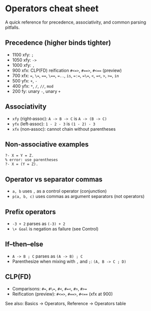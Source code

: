 # Operators cheat sheet

A quick reference for precedence, associativity, and common parsing pitfalls.

Precedence (higher binds tighter)
---------------------------------

- 1100 xfy: `;`
- 1050 xfy: `->`
- 1000 xfy: `,`
- 900  xfx: CLP(FD) reification `#<=>`, `#==>`, `#<==` (preview)
- 700  xfx: `=`, `\=`, `==`, `\==`, `=..`, `is`, `=:=`, `=\=`, `<`, `=<`, `>`, `>=`, `in`
- 500  yfx: `+`, `-`
- 400  yfx: `*`, `/`, `//`, `mod`
- 200   fy: unary `-`, unary `+`

Associativity
-------------

- `xfy` (right‑assoc): `A -> B -> C` is `A -> (B -> C)`
- `yfx` (left‑assoc): `1 - 2 - 3` is `(1 - 2) - 3`
- `xfx` (non‑assoc): cannot chain without parentheses

Non‑associative examples
------------------------

```text
?- X = Y = Z.
% error: use parentheses
?- X = (Y = Z).
```

Operator vs separator commas
----------------------------

- `a, b` uses `,` as a control operator (conjunction)
- `p(a, b, c)` uses commas as argument separators (not operators)

Prefix operators
----------------

- `-3 + 2` parses as `(-3) + 2`
- `\+ Goal` is negation as failure (see Control)

If–then–else
------------

- `A -> B ; C` parses as `(A -> B) ; C`
- Parenthesize when mixing with `,` and `;`: `(A, B -> C ; D)`

CLP(FD)
-------

- Comparisons: `#=`, `#\=`, `#<`, `#=<`, `#>`, `#>=`
- Reification (preview): `#<=>`, `#==>`, `#<==` (xfx at 900)

See also: Basics → Operators, Reference → Operators table
